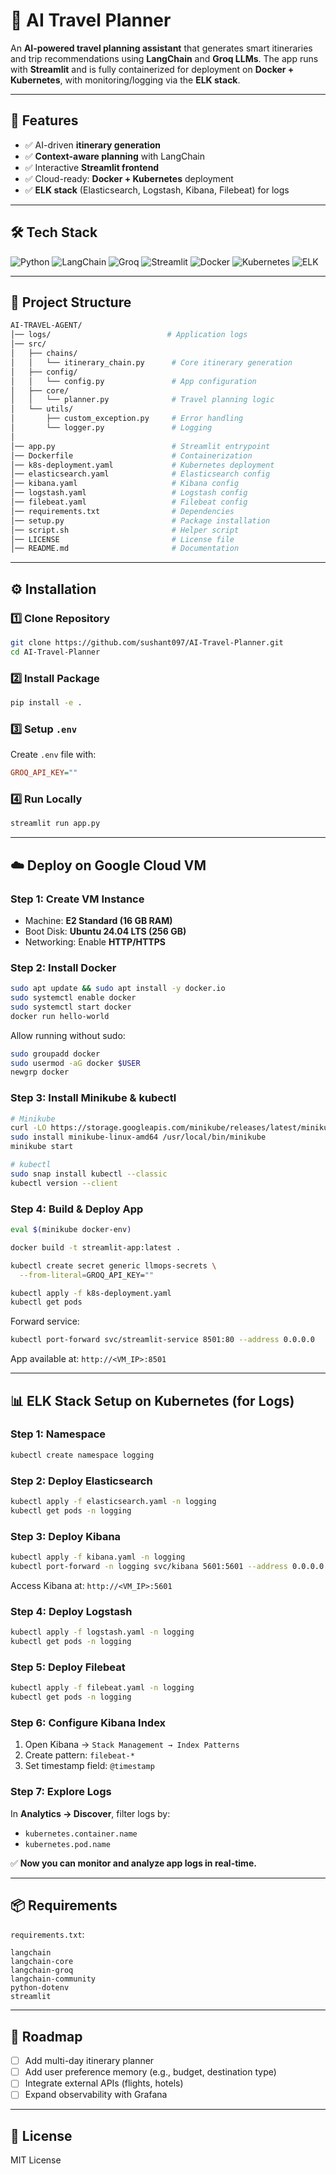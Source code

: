 # 🧳 AI Travel Planner

An **AI-powered travel planning assistant** that generates smart itineraries and trip recommendations using **LangChain** and **Groq LLMs**.
The app runs with **Streamlit** and is fully containerized for deployment on **Docker + Kubernetes**, with monitoring/logging via the **ELK stack**.

---

## 🚀 Features

* ✅ AI-driven **itinerary generation**
* ✅ **Context-aware planning** with LangChain
* ✅ Interactive **Streamlit frontend**
* ✅ Cloud-ready: **Docker + Kubernetes** deployment
* ✅ **ELK stack** (Elasticsearch, Logstash, Kibana, Filebeat) for logs

---

## 🛠️ Tech Stack

![Python](https://img.shields.io/badge/Python-3.10%2B-blue)
![LangChain](https://img.shields.io/badge/LangChain-%F0%9F%A4%96-orange)
![Groq](https://img.shields.io/badge/LLM-Groq-green)
![Streamlit](https://img.shields.io/badge/Frontend-Streamlit-red)
![Docker](https://img.shields.io/badge/Container-Docker-2496ED)
![Kubernetes](https://img.shields.io/badge/Orchestration-Kubernetes-326CE5)
![ELK](https://img.shields.io/badge/Logs-ELK_Stack-yellow)

---

## 📂 Project Structure

```bash
AI-TRAVEL-AGENT/
│── logs/                          # Application logs
│── src/
│   ├── chains/
│   │   └── itinerary_chain.py      # Core itinerary generation
│   ├── config/
│   │   └── config.py               # App configuration
│   ├── core/
│   │   └── planner.py              # Travel planning logic
│   └── utils/
│       ├── custom_exception.py     # Error handling
│       └── logger.py               # Logging
│
│── app.py                          # Streamlit entrypoint
│── Dockerfile                      # Containerization
│── k8s-deployment.yaml             # Kubernetes deployment
│── elasticsearch.yaml              # Elasticsearch config
│── kibana.yaml                     # Kibana config
│── logstash.yaml                   # Logstash config
│── filebeat.yaml                   # Filebeat config
│── requirements.txt                # Dependencies
│── setup.py                        # Package installation
│── script.sh                       # Helper script
│── LICENSE                         # License file
│── README.md                       # Documentation
```

---

## ⚙️ Installation

### 1️⃣ Clone Repository

```bash
git clone https://github.com/sushant097/AI-Travel-Planner.git
cd AI-Travel-Planner
```

### 2️⃣ Install Package

```bash
pip install -e .
```

### 3️⃣ Setup `.env`

Create `.env` file with:

```ini
GROQ_API_KEY=""
```

### 4️⃣ Run Locally

```bash
streamlit run app.py
```

---

## ☁️ Deploy on Google Cloud VM

### Step 1: Create VM Instance

* Machine: **E2 Standard (16 GB RAM)**
* Boot Disk: **Ubuntu 24.04 LTS (256 GB)**
* Networking: Enable **HTTP/HTTPS**

### Step 2: Install Docker

```bash
sudo apt update && sudo apt install -y docker.io
sudo systemctl enable docker
sudo systemctl start docker
docker run hello-world
```

Allow running without sudo:

```bash
sudo groupadd docker
sudo usermod -aG docker $USER
newgrp docker
```

### Step 3: Install Minikube & kubectl

```bash
# Minikube
curl -LO https://storage.googleapis.com/minikube/releases/latest/minikube-linux-amd64
sudo install minikube-linux-amd64 /usr/local/bin/minikube
minikube start

# kubectl
sudo snap install kubectl --classic
kubectl version --client
```

### Step 4: Build & Deploy App

```bash
eval $(minikube docker-env)

docker build -t streamlit-app:latest .

kubectl create secret generic llmops-secrets \
  --from-literal=GROQ_API_KEY=""

kubectl apply -f k8s-deployment.yaml
kubectl get pods
```

Forward service:

```bash
kubectl port-forward svc/streamlit-service 8501:80 --address 0.0.0.0
```

App available at: `http://<VM_IP>:8501`

---

## 📊 ELK Stack Setup on Kubernetes (for Logs)

### Step 1: Namespace

```bash
kubectl create namespace logging
```

### Step 2: Deploy Elasticsearch

```bash
kubectl apply -f elasticsearch.yaml -n logging
kubectl get pods -n logging
```

### Step 3: Deploy Kibana

```bash
kubectl apply -f kibana.yaml -n logging
kubectl port-forward -n logging svc/kibana 5601:5601 --address 0.0.0.0
```

Access Kibana at: `http://<VM_IP>:5601`

### Step 4: Deploy Logstash

```bash
kubectl apply -f logstash.yaml -n logging
kubectl get pods -n logging
```

### Step 5: Deploy Filebeat

```bash
kubectl apply -f filebeat.yaml -n logging
kubectl get pods -n logging
```

### Step 6: Configure Kibana Index

1. Open Kibana → `Stack Management → Index Patterns`
2. Create pattern: `filebeat-*`
3. Set timestamp field: `@timestamp`

### Step 7: Explore Logs

In **Analytics → Discover**, filter logs by:

* `kubernetes.container.name`
* `kubernetes.pod.name`

✅ **Now you can monitor and analyze app logs in real-time.**

---

## 📦 Requirements

`requirements.txt`:

```
langchain
langchain-core
langchain-groq
langchain-community
python-dotenv
streamlit
```

---

## 🔮 Roadmap

* [ ] Add multi-day itinerary planner
* [ ] Add user preference memory (e.g., budget, destination type)
* [ ] Integrate external APIs (flights, hotels)
* [ ] Expand observability with Grafana

---

## 📜 License

MIT License